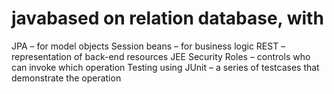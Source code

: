 # javabased on relation database, with

JPA – for model objects
Session beans – for business logic
REST – representation of back-end resources
JEE Security Roles – controls who can invoke which operation
Testing using JUnit – a series of testcases that demonstrate the operation
